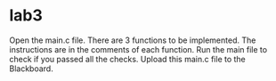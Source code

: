 # lab3

Open the main.c file. There are 3 functions to be implemented. The instructions are in the comments of each function. Run the main file to check if you passed all the checks.
Upload this main.c file to the Blackboard.

